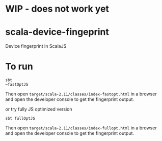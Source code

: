 
# WIP - does not work yet

# scala-device-fingeprint

Device fingerprint in ScalaJS

# To run

    sbt
    ~fastOptJS

Then open `target/scala-2.11/classes/index-fastopt.html` in a browser and open the developer console to get the fingerprint output.

or try fully JS optimized version

    sbt fullOptJS

Then open `target/scala-2.11/classes/index-fullopt.html` in a browser and open the developer console to get the fingerprint output.

